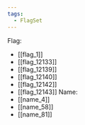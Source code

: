 ```yaml
---
tags:
  - FlagSet
---
```

Flag:
- [[flag_1]]
- [[flag_12133]]
- [[flag_12139]]
- [[flag_12140]]
- [[flag_12142]]
- [[flag_12143]]
Name:
- [[name_4]]
- [[name_58]]
- [[name_81]]
